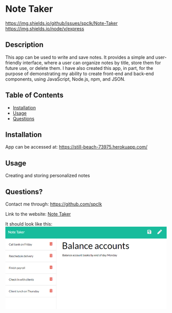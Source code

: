 # Note Taker
https://img.shields.io/github/issues/spclk/Note-Taker
https://img.shields.io/node/v/express

  ## Description
  This app can be used to write and save notes. It provides a simple and user-friendly interface, where a user can organize notes by title, store them for future use, or delete them. I have also created this app, in part, for the purpose of demonstrating my ability to create front-end and back-end components, using JavaScript, Node.js, npm, and JSON. 
## Table of Contents 
  * [Installation](#installation)
  * [Usage](#usage)
  * [Questions](#questions)
  ## Installation 
  App can be accessed at: https://still-beach-73975.herokuapp.com/
  ## Usage 
  Creating and storing personalized notes
  ## Questions? 
  Contact me through: https://github.com/spclk

  Link to the website: [Note Taker](https://still-beach-73975.herokuapp.com/)

  It should look like this: ![screenshot](Assets/Note-Taker.png)